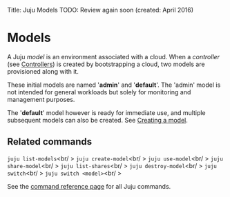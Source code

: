 Title: Juju Models
TODO: Review again soon (created: April 2016)


# Models

A Juju *model* is an environment associated with a cloud. When
a *controller* (see [Controllers](./controllers.html)) is 
created by bootstrapping a cloud, two models are provisioned along 
with it. 

These initial models are named '**admin**' and '**default**'. The 'admin'
model is not intended for general workloads but solely for monitoring
and management purposes.

The '**default**' model however is ready for immediate use, and multiple 
subsequent models can also be created. 
See [Creating a model](./models-creating.html).

## Related commands

`juju list-models`<br/ >
`juju create-model`<br/ >
`juju use-model`<br/ >
`juju share-model`<br/ >
`juju list-shares`<br/ >
`juju destroy-model`<br/ >
`juju switch`<br/ >
`juju switch <model>`<br/ >

See the [command reference page](./commands.html) for all Juju commands.
